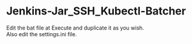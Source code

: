 # Jenkins-Jar_SSH_Kubectl-Batcher
Edit the bat file at Execute and duplicate it as you wish. \
Also edit the settings.ini file.
